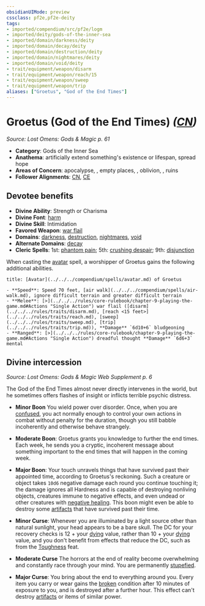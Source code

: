```yaml
---
obsidianUIMode: preview
cssclass: pf2e,pf2e-deity
tags:
- imported/compendium/src/pf2e/logm
- imported/deity/gods-of-the-inner-sea
- imported/domain/darkness/deity
- imported/domain/decay/deity
- imported/domain/destruction/deity
- imported/domain/nightmares/deity
- imported/domain/void/deity
- trait/equipment/weapon/disarm
- trait/equipment/weapon/reach/15
- trait/equipment/weapon/sweep
- trait/equipment/weapon/trip
aliases: ["Groetus", "God of the End Times"]
---
```

# Groetus (God of the End Times) *([CN](chaotic-neutral-b1.md))*  
*Source: Lost Omens: Gods & Magic p. 61*  

- **Category**: Gods of the Inner Sea
- **Anathema**: artificially extend something's existence or lifespan, spread hope
- **Areas of Concern**: apocalypse, , empty places, , oblivion, , ruins
- **Follower Alignments**: [CN](chaotic-neutral-b1.md), [CE](chaotic-evil-b1.md)

## Devotee benefits

- **Divine Ability**: Strength or Charisma
- **Divine Font**: [harm](../../spells/harm.md)
- **Divine Skill**: Intimidation
- **Favored Weapon**: [war flail](../../equipment/items/war-flail.md)
- **Domains**: [darkness](../domains.md#Darkness), [destruction](../domains.md#Destruction), [nightmares](../domains.md#Nightmares), [void](../domains.md#Void)
- **Alternate Domains**: [decay](../domains.md#Decay)
- **Cleric Spells**: 1st: [phantom pain](../../spells/phantom-pain.md); 5th: [crushing despair](../../spells/crushing-despair.md); 9th: [disjunction](../../spells/disjunction.md)

When casting the [avatar](../../spells/avatar.md) spell, a worshipper of Groetus gains the following additional abilities.

```ad-embed-avatar
title: [Avatar](../../../compendium/spells/avatar.md) of Groetus

- **Speed**: Speed 70 feet, [air walk](../../../compendium/spells/air-walk.md), ignore difficult terrain and greater difficult terrain
- **Melee**: [>](../../../rules/core-rulebook/chapter-9-playing-the-game.md#Actions "Single Action") war flail ([disarm](../../../rules/traits/disarm.md), [reach <15 feet>](../../../rules/traits/reach.md), [sweep](../../../rules/traits/sweep.md), [trip](../../../rules/traits/trip.md)), **Damage** `6d10+6` bludgeoning
- **Ranged**: [>](../../../rules/core-rulebook/chapter-9-playing-the-game.md#Actions "Single Action") dreadful thought **Damage** `6d6+3` mental
```

## Divine intercession
*Source: Lost Omens: Gods & Magic Web Supplement p. 6*

The God of the End Times almost never directly intervenes in the world, but he sometimes offers flashes of insight or inflicts terrible psychic distress.

- **Minor Boon** You wield power over disorder. Once, when you are [confused](conditions.md#Confused), you act normally enough to control your own actions in combat without penalty for the duration, though you still babble incoherently and otherwise behave strangely.
- **Moderate Boon**: Groetus grants you knowledge to further the end times. Each week, he sends you a cryptic, incoherent message about something important to the end times that will happen in the coming week.
- **Major Boon**: Your touch unravels things that have survived past their appointed time, according to Groetus's reckoning. Such a creature or object takes `10d6` negative damage each round you continue touching it; the damage ignores all Hardness and is capable of destroying nonliving objects, creatures immune to negative effects, and even undead or other creatures with [negative healing](negative-healing-b2.md). This boon might even be able to destroy some [artifacts](artifact-gmg.md) that have survived past their time.

- **Minor Curse**: Whenever you are illuminated by a light source other than natural sunlight, your head appears to be a bare skull. The DC for your recovery checks is 12 + your [dying](conditions.md#Dying) value, rather than 10 + your [dying](conditions.md#Dying) value, and you don't benefit from effects that reduce the DC, such as from the [Toughness](../../feats/toughness.md) feat.
- **Moderate Curse** The horrors at the end of reality become overwhelming and constantly race through your mind. You are permanently [stupefied](conditions.md#Stupefied).
- **Major Curse**: You bring about the end to everything around you. Every item you carry or wear gains the [broken](conditions.md#Broken) condition after 10 minutes of exposure to you, and is destroyed after a further hour. This effect can't destroy [artifacts](artifact-gmg.md) or items of similar power.
